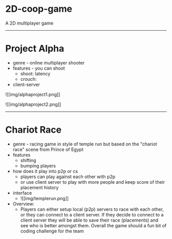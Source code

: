 # 2D-coop-game
 A 2D multiplayer game

---

# Project Alpha
- genre - online multiplayer shooter
- features - you can shoot
	- shoot: latency
	- crouch: 
- client-server

![[img/alphaproject1.png]]

![[img/alphaproject2.png]]

---

# Chariot Race
- genre - racing game in style of temple run but based on the "chariot race" scene from Prince of Egypt 
- features 
	- shifting
	- bumping players
- how does it play into p2p or cs
	- players can play against each other with p2p
	- or use client server to play with more people and keep score of their placement history
- interface
	- ![[img/templerun.png]]
- Overview:
	- Players can either setup local (p2p) servers to race with each other, or they can connect to a client server. If they decide to connect to a client server they will be able to save their race (placements) and see who is better amongst them. Overall the game should a fun bit of coding challenge for the team